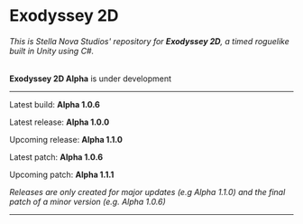 # Exodyssey 2D
###### This is Stella Nova Studios' repository for **Exodyssey 2D**, a timed roguelike built in Unity using C#.

**Exodyssey 2D Alpha** is under development

--------------------------------------------------------

Latest build:     **Alpha 1.0.6**

Latest release:   **Alpha 1.0.0**

Upcoming release: **Alpha 1.1.0**

Latest patch:     **Alpha 1.0.6**

Upcoming patch:   **Alpha 1.1.1**

*Releases are only created for major updates (e.g Alpha 1.1.0) and the final patch of a minor version (e.g. Alpha 1.0.6)*

--------------------------------------------------------
